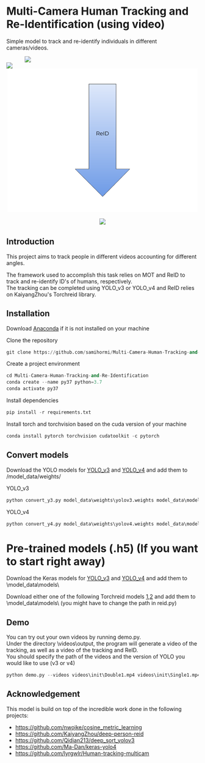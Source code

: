 # Multi-Camera Human Tracking and Re-Identification (using video)
Simple model to track and re-identify individuals in different cameras/videos.  

<img align="right" img src="assets/1.gif" width="456"/>  <img align="left" img src="assets/2.gif" width="456"/>
<p align="center">
  <img src="assets/arrow.png" width="500"/>
</p>
<p align="center">
  <img src="assets/3.gif" width="600"/>
</p>


## Introduction
This project aims to track people in different videos accounting for different angles. 


The framework used to accomplish this task relies on MOT and ReID to track and re-identify ID's of humans, respectively.  
The tracking can be completed using YOLO_v3 or YOLO_v4 and ReID relies on KaiyangZhou's Torchreid library.
  
## Installation  
Download [Anaconda](https://www.anaconda.com/products/individual) if it is not installed on your machine

Clone the repository
```python
git clone https://github.com/samihormi/Multi-Camera-Human-Tracking-and-Re-Identification
```
Create a project environment
```python
cd Multi-Camera-Human-Tracking-and-Re-Identification
conda create --name py37 python=3.7
conda activate py37
```
Install dependencies
```python
pip install -r requirements.txt
```
Install torch and torchvision based on the cuda version of your machine
```python
conda install pytorch torchvision cudatoolkit -c pytorch
```
## Convert models
Download the YOLO models for [YOLO_v3](https://drive.google.com/file/d/18fmQMegNsAzPte7tJeCxwf1iE8JUTQhQ/view?usp=sharing) and [YOLO_v4](https://drive.google.com/file/d/1w9furPagm3KytRW2uNooLcBoiYWDwbop/view?usp=sharing) and add them to /model_data/weights/

YOLO_v3
```python
python convert_y3.py model_data\weights\yolov3.weights model_data\models\yolov3.h5
```
YOLO_v4
```python
python convert_y4.py model_data\weights\yolov4.weights model_data\models\yolov4.h5
```

# Pre-trained models (.h5) (If you want to start right away)
Download the Keras models for [YOLO_v3](https://drive.google.com/file/d/1a7JI-A920lrdt6OKya-qCXx-5ZUWvkMg/view?usp=sharing) and [YOLO_v4](https://drive.google.com/file/d/1pwFo4aHKPi0ztpL5tEYaXIr8RltYYQeY/view?usp=sharing) and add them to \model_data\models\ 


Download either one of the following Torchreid models [1](https://drive.google.com/file/d/1EtkBARD398UW93HwiVO9x3mByr0AeWMg/view?usp=sharing),[2](https://drive.google.com/open?id=15Ayri_sHtrctJ1Zb8qERjvdi66y6QaI4) and add them to \model_data\models\ (you might have to change the path in reid.py)

## Demo 
 
You can try out your own videos by running demo.py.  
Under the directory \videos\output, the program will generate a video of the tracking, as well as a video of the tracking and ReID.  
You should specify the path of the videos and the version of YOLO you would like to use (v3 or v4) 

```python
python demo.py --videos videos\init\Double1.mp4 videos\init\Single1.mp4 --version v3
```

## Acknowledgement
This model is build on top of the incredible work done in the following projects:
  * https://github.com/nwojke/cosine_metric_learning
  * https://github.com/KaiyangZhou/deep-person-reid
  * https://github.com/Qidian213/deep_sort_yolov3
  * https://github.com/Ma-Dan/keras-yolo4
  * https://github.com/lyrgwlr/Human-tracking-multicam
